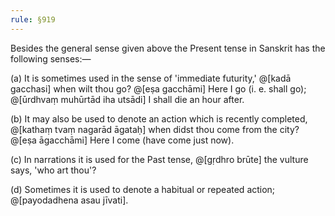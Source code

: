 ```yaml
---
rule: §919
---
```


Besides the general sense given above the Present tense in Sanskrit has the following senses:—

(a) It is sometimes used in the sense of 'immediate futurity,' @[kadā gacchasi] when wilt thou go? @[eṣa gacchāmi] Here I go (i. e. shall go); @[ūrdhvaṃ muhūrtād iha utsādi] I shall die an hour after.

(b) It may also be used to denote an action which is recently completed, @[kathaṃ tvaṃ nagarād āgataḥ] when didst thou come from the city? @[eṣa āgacchāmi] Here I come (have come just now).

(c) In narrations it is used for the Past tense, @[gṛdhro brūte] the vulture says, 'who art thou'?

(d) Sometimes it is used to denote a habitual or repeated action; @[payodadhena asau jīvati].